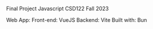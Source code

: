 Final Project
Javascript CSD122 Fall 2023

Web App:
  Front-end: VueJS
  Backend: Vite
  Built with: Bun
